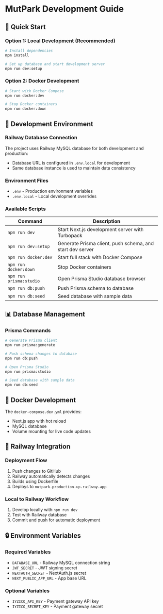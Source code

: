 # MutPark Development Guide

## 🚀 Quick Start

### Option 1: Local Development (Recommended)
```bash
# Install dependencies
npm install

# Set up database and start development server
npm run dev:setup
```

### Option 2: Docker Development
```bash
# Start with Docker Compose
npm run docker:dev

# Stop Docker containers
npm run docker:down
```

## 🔧 Development Environment

### Railway Database Connection
The project uses Railway MySQL database for both development and production:
- Database URL is configured in `.env.local` for development
- Same database instance is used to maintain data consistency

### Environment Files
- `.env` - Production environment variables
- `.env.local` - Local development overrides

### Available Scripts

| Command | Description |
|---------|-------------|
| `npm run dev` | Start Next.js development server with Turbopack |
| `npm run dev:setup` | Generate Prisma client, push schema, and start dev server |
| `npm run docker:dev` | Start full stack with Docker Compose |
| `npm run docker:down` | Stop Docker containers |
| `npm run prisma:studio` | Open Prisma Studio database browser |
| `npm run db:push` | Push Prisma schema to database |
| `npm run db:seed` | Seed database with sample data |

## 📊 Database Management

### Prisma Commands
```bash
# Generate Prisma client
npm run prisma:generate

# Push schema changes to database
npm run db:push

# Open Prisma Studio
npm run prisma:studio

# Seed database with sample data
npm run db:seed
```

## 🐳 Docker Development

The `docker-compose.dev.yml` provides:
- Next.js app with hot reload
- MySQL database
- Volume mounting for live code updates

## 🔄 Railway Integration

### Deployment Flow
1. Push changes to GitHub
2. Railway automatically detects changes
3. Builds using Dockerfile
4. Deploys to `mutpark-production.up.railway.app`

### Local to Railway Workflow
1. Develop locally with `npm run dev`
2. Test with Railway database
3. Commit and push for automatic deployment

## 🔒 Environment Variables

### Required Variables
- `DATABASE_URL` - Railway MySQL connection string
- `JWT_SECRET` - JWT signing secret
- `NEXTAUTH_SECRET` - NextAuth.js secret
- `NEXT_PUBLIC_APP_URL` - App base URL

### Optional Variables
- `IYZICO_API_KEY` - Payment gateway API key
- `IYZICO_SECRET_KEY` - Payment gateway secret